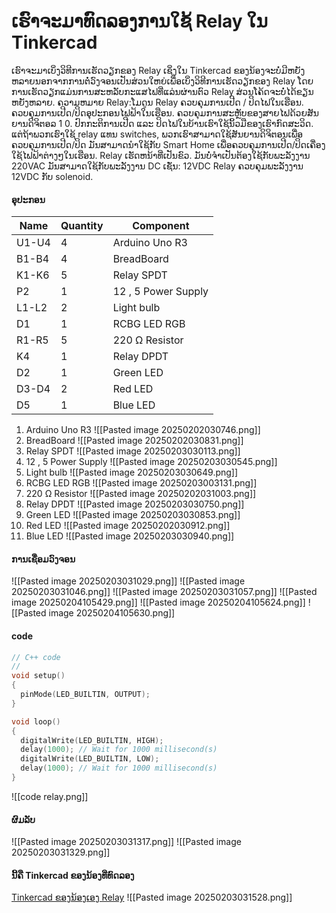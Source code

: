 # ເຮົາຈະມາທົດລອງການໃຊ້ Relay ໃນ Tinkercad
ເຮົາຈະມາເບິ່ງວິທີການເຮັດວຽກຂອງ Relay ເຊິ່ງໃນ Tinkercad ຂອງນ້ອງຈະບໍ່ມີຫຍັງຫລາຍນອກຈາກການຕໍ່ວົງຈອນເປັນສ່ວນໃຫຍ່ເພື່ອເບິ່ງວິທີການເຮັດວຽກຂອງ Relay ໂດຍການເຮັດວຽກແມ່ນການສະຫລັບກະແສໄຟທີ່ແລ່ນຜ່ານຕົວ Relay ສ່ວນໂຄ້ດຈະບໍ່ໄດ້ຂຽນຫຍັງຫລາຍ.
ຄວາມຫມາຍ Relay:ໂມດູນ Relay ຄວບຄຸມການເປີດ / ປິດໄຟໃນເຮືອນ. ຄວບຄຸມການເປີດ/ປິດອຸປະກອນໄຟຟ້າໃນເຮືອນ. ຄວບຄຸມການສະຫຼັບຂອງສາຍໄຟດ້ວຍສັນຍານດິຈິຕອລ 1 0. ປົກກະຕິການເປີດ ແລະ ປິດໄຟໃນບ້ານເຮົາໃຊ້ນິ້ວມືຂອງເຮົາກົດສະວິດ. ແຕ່ຖ້າພວກເຮົາໃຊ້ relay ແທນ switches, ພວກເຮົາສາມາດໃຊ້ສັນຍານດິຈິຕອນເພື່ອຄວບຄຸມການເປີດ/ປິດ ມັນສາມາດນຳໃຊ້ກັບ Smart Home ເພື່ອຄວບຄຸມການເປີດ/ປິດເຄື່ອງໃຊ້ໄຟຟ້າຕ່າງໆໃນເຮືອນ. Relay ເຮັດຫນ້າທີ່ເປັນຂົວ. ມັນບໍ່ຈໍາເປັນຕ້ອງໃຊ້ກັບພະລັງງານ 220VAC ມັນສາມາດໃຊ້ກັບພະລັງງານ DC ເຊັ່ນ: 12VDC Relay ຄວບຄຸມພະລັງງານ 12VDC ກັບ solenoid.
#### ອຸປະກອນ
| Name  | Quantity | Component           |
| ----- | -------- | ------------------- |
| U1-U4 | 4        | Arduino Uno R3      |
| B1-B4 | 4        | BreadBoard          |
| K1-K6 | 5        | Relay SPDT          |
| P2    | 1        | 12 , 5 Power Supply |
| L1-L2 | 2        | Light bulb          |
| D1    | 1        | RCBG LED RGB        |
| R1-R5 | 5        | 220 Ω Resistor      |
| K4    | 1        | Relay DPDT          |
| D2    | 1        | Green LED           |
| D3-D4 | 2        | Red LED             |
| D5    | 1        | Blue LED            |
1. Arduino Uno R3
![[Pasted image 20250202030746.png]]
2. BreadBoard
![[Pasted image 20250202030831.png]]
3. Relay SPDT
![[Pasted image 20250203030113.png]]
4. 12 , 5 Power Supply
![[Pasted image 20250203030545.png]]
5. Light bulb
![[Pasted image 20250203030649.png]]
6. RCBG LED RGB
![[Pasted image 20250203003131.png]]
7. 220 Ω Resistor
![[Pasted image 20250202031003.png]]
8. Relay DPDT
![[Pasted image 20250203030750.png]]
9. Green LED
![[Pasted image 20250203030853.png]]
10. Red LED
![[Pasted image 20250202030912.png]]
11. Blue LED
![[Pasted image 20250203030940.png]]
#### ການເຊື່ອມວົງຈອນ
![[Pasted image 20250203031029.png]]
![[Pasted image 20250203031046.png]]
![[Pasted image 20250203031057.png]]
![[Pasted image 20250204105429.png]]
![[Pasted image 20250204105624.png]]
![[Pasted image 20250204105630.png]]
#### code
```c++
// C++ code
//
void setup()
{
  pinMode(LED_BUILTIN, OUTPUT);
}

void loop()
{
  digitalWrite(LED_BUILTIN, HIGH);
  delay(1000); // Wait for 1000 millisecond(s)
  digitalWrite(LED_BUILTIN, LOW);
  delay(1000); // Wait for 1000 millisecond(s)
}
```
![[code relay.png]]
#### ຜົມລັບ
![[Pasted image 20250203031317.png]]
![[Pasted image 20250203031329.png]]
#### ນີ້ຄື Tinkercad ຂອງນ້ອງທີ່ທົດລອງ
[Tinkercad ຂອງນ້ອງເອງ Relay](https://www.tinkercad.com/things/gK0cCDFRNIx-6-relay-with-12v-phetnakhone-3com134?sharecode=aNAw8MUpnRQQLOMh2c9yrBI6296HHA_0jIlcD9bJi8Y)
![[Pasted image 20250203031528.png]]